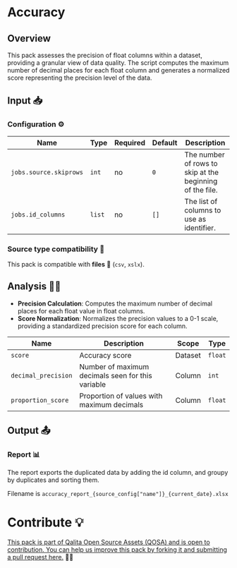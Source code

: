 # Accuracy

## Overview

This pack assesses the precision of float columns within a dataset, providing a granular view of data quality. The script computes the maximum number of decimal places for each float column and generates a normalized score representing the precision level of the data.

## Input 📥

### Configuration ⚙️

| Name                   | Type   | Required | Default | Description                                              |
| ---------------------- | ------ | -------- | ------- | -------------------------------------------------------- |
| `jobs.source.skiprows` | `int`  | no       | `0`     | The number of rows to skip at the beginning of the file. |
| `jobs.id_columns`      | `list` | no       | `[]`    | The list of columns to use as identifier.                |

### Source type compatibility 🧩

This pack is compatible with **files** 📁 (``csv``, ``xslx``).

## Analysis 🕵️‍♂️

- **Precision Calculation**: Computes the maximum number of decimal places for each float value in float columns.
- **Score Normalization**: Normalizes the precision values to a 0-1 scale, providing a standardized precision score for each column.

| Name                | Description                                       | Scope   | Type    |
| ------------------- | ------------------------------------------------- | ------- | ------- |
| `score`             | Accuracy score                                    | Dataset | `float` |
| `decimal_precision` | Number of maximum decimals seen for this variable | Column  | `int`   |
| `proportion_score`  | Proportion of values with maximum decimals        | Column  | `float` |

## Output 📤

### Report 📊

The report exports the duplicated data by adding the id column, and groupy by duplicates and sorting them.

Filename is `accuracy_report_{source_config["name"]}_{current_date}.xlsx`

# Contribute 💡

[This pack is part of Qalita Open Source Assets (QOSA) and is open to contribution. You can help us improve this pack by forking it and submitting a pull request here.](https://github.com/qalita-io/packs) 👥🚀
